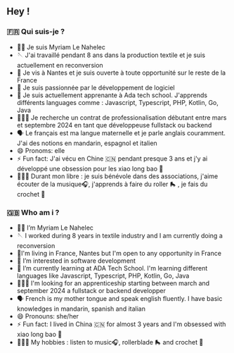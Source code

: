 ## Hey !
### 🇫🇷 Qui suis-je ? 
-  👋🏾  Je suis Myriam Le Nahelec
-  🪡 J'ai travaillé pendant 8 ans dans la production textile et je suis actuellement en reconversion
- 📍 Je vis à Nantes et je suis ouverte à toute opportunité sur le reste de la France 
- 👀 Je suis passionnée par le développement de logiciel
- 🌱 Je suis actuellement apprenante à Ada tech school. J'apprends différents languages comme : Javascript, Typescript, PHP, Kotlin, Go, Java
- 🕵🏾‍♀️ Je recherche un contrat de professionalisation débutant entre mars et septembre 2024 en tant que développeuse fullstack ou backend
- 🗣️ Le français est ma langue maternelle et je parle anglais couramment. J'ai des notions en mandarin, espagnol et italien
- 😄 Pronoms: elle
- ⚡ Fun fact: J'ai vécu en Chine 🇨🇳 pendant presque 3 ans et j'y ai développé une obsession pour les  xiao long bao 🥟
- 🤸🏾‍♀️ Durant mon libre : je suis bénévole dans des associations, j'aime écouter de la musique🎧, j'apprends à faire du roller 🛼 , je fais du crochet 🧶
  
### 🇬🇧 Who am i ? 
- 👋🏾 I’m Myriam Le Nahelec
- 🪡 I worked during 8 years in textile industry and I am currently doing a reconversion
- 📍I'm living in France, Nantes but I'm open to any opportunity in France
- 👀 I’m interested in software development
- 🌱 I’m currently learning at ADA Tech School. I'm learning  different languages like Javascript, Typescript, PHP, Kotlin, Go, Java
- 🕵🏾‍♀️ I'm looking for an apprenticeship starting between march and september 2024 a fullstack or backend developper
- 🗣️ French is my mother tongue and speak english fluently. I have basic knowledges in mandarin, spanish and italian
- 😄 Pronouns: she/her
- ⚡ Fun fact: I lived in China 🇨🇳 for almost 3 years and I'm obsessed with xiao long bao 🥟
- 🤸🏾‍♀️ My hobbies : listen to music🎧, rollerblade 🛼 and crochet 🧶 

<!---
MyriamLeNahelec/MyriamLeNahelec is a ✨ special ✨ repository because its `README.md` (this file) appears on your GitHub profile.
You can click the Preview link to take a look at your changes.
--->
